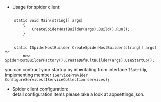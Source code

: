 ﻿
* Usage for spider client:

<code>
	static void Main(string[] args)
        {
            CreateSpiderHostBuilder(args).Build().Run();
        }
</code>
<br />
<code>
    static ISpiderHostBuilder CreateSpiderHostBuilder(string[] args) =>
        new SpiderHostBuilderFactory().CreateDefaultBuilder(args).UseStartUp<Startup>();
</code>

you can contruct your startup by inheritating from interface <code>ISatrtUp</code>,
implementing member <code>IServiceProvider ConfigureServices(IServiceCollection services);</code>

* Spider client configuration:<br />
detail configuration items please take a look at appsettings.json.
